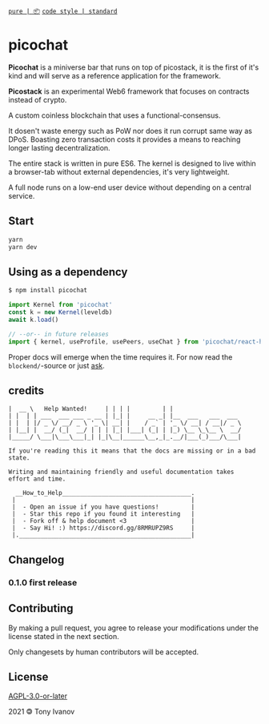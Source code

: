 [`pure | 📦`](https://github.com/telamon/create-pure)
[`code style | standard`](https://standardjs.com/)
# picochat

**Picochat** is a miniverse bar that runs on top of picostack, it is the first of it's kind and will serve as a reference application for the framework.

**Picostack** is an experimental Web6 framework that focuses on contracts instead of crypto.

A custom coinless blockchain that uses a functional-consensus.

It dosen't waste energy such as PoW nor does it run corrupt same way as DPoS.
Boasting zero transaction costs it provides a means to reaching longer lasting decentralization.

The entire stack is written in pure ES6. The kernel is designed to live within a browser-tab without external dependencies, it's very lightweight.

A full node runs on a low-end user device without depending on a central service.

## Start

```bash
yarn
yarn dev
```

## Using as a dependency

```bash
$ npm install picochat
```

```js
import Kernel from 'picochat'
const k = new Kernel(leveldb)
await k.load()

// --or-- in future releases
import { kernel, useProfile, usePeers, useChat } from 'picochat/react-hooks'
```

Proper docs will emerge when the time requires it.
For now read the `blockend/`-source or just [ask](https://github.com/telamon/picochat/issues).

## credits
```ad
|  __ \   Help Wanted!     | | | |         | |
| |  | | ___  ___ ___ _ __ | |_| |     __ _| |__  ___   ___  ___
| |  | |/ _ \/ __/ _ \ '_ \| __| |    / _` | '_ \/ __| / __|/ _ \
| |__| |  __/ (_|  __/ | | | |_| |___| (_| | |_) \__ \_\__ \  __/
|_____/ \___|\___\___|_| |_|\__|______\__,_|_.__/|___(_)___/\___|

If you're reading this it means that the docs are missing or in a bad state.

Writing and maintaining friendly and useful documentation takes
effort and time.

  __How_to_Help____________________________________.
 |                                                 |
 |  - Open an issue if you have questions!         |
 |  - Star this repo if you found it interesting   |
 |  - Fork off & help document <3                  |
 |  - Say Hi! :) https://discord.gg/8RMRUPZ9RS     |
 |.________________________________________________|
```
## Changelog

### 0.1.0 first release

## Contributing

By making a pull request, you agree to release your modifications under
the license stated in the next section.

Only changesets by human contributors will be accepted.

## License

[AGPL-3.0-or-later](./LICENSE)

2021 &#x1f12f; Tony Ivanov
